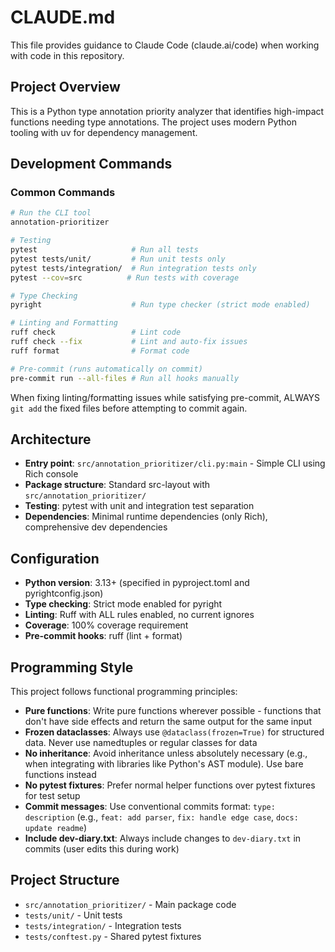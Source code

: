 # CLAUDE.md

This file provides guidance to Claude Code (claude.ai/code) when working with code in this repository.

## Project Overview

This is a Python type annotation priority analyzer that identifies high-impact functions needing type annotations. The project uses modern Python tooling with uv for dependency management.

## Development Commands

### Common Commands
```bash
# Run the CLI tool
annotation-prioritizer

# Testing
pytest                     # Run all tests
pytest tests/unit/         # Run unit tests only
pytest tests/integration/  # Run integration tests only
pytest --cov=src          # Run tests with coverage

# Type Checking
pyright                    # Run type checker (strict mode enabled)

# Linting and Formatting
ruff check                 # Lint code
ruff check --fix           # Lint and auto-fix issues
ruff format                # Format code

# Pre-commit (runs automatically on commit)
pre-commit run --all-files # Run all hooks manually
```

When fixing linting/formatting issues while satisfying pre-commit, ALWAYS `git add` the fixed files before attempting to commit again.

## Architecture

- **Entry point**: `src/annotation_prioritizer/cli.py:main` - Simple CLI using Rich console
- **Package structure**: Standard src-layout with `src/annotation_prioritizer/`
- **Testing**: pytest with unit and integration test separation
- **Dependencies**: Minimal runtime dependencies (only Rich), comprehensive dev dependencies

## Configuration

- **Python version**: 3.13+ (specified in pyproject.toml and pyrightconfig.json)
- **Type checking**: Strict mode enabled for pyright
- **Linting**: Ruff with ALL rules enabled, no current ignores
- **Coverage**: 100% coverage requirement
- **Pre-commit hooks**: ruff (lint + format)

## Programming Style

This project follows functional programming principles:

- **Pure functions**: Write pure functions wherever possible - functions that don't have side effects and return the same output for the same input
- **Frozen dataclasses**: Always use `@dataclass(frozen=True)` for structured data. Never use namedtuples or regular classes for data
- **No inheritance**: Avoid inheritance unless absolutely necessary (e.g., when integrating with libraries like Python's AST module). Use bare functions instead
- **No pytest fixtures**: Prefer normal helper functions over pytest fixtures for test setup
- **Commit messages**: Use conventional commits format: `type: description` (e.g., `feat: add parser`, `fix: handle edge case`, `docs: update readme`)
- **Include dev-diary.txt**: Always include changes to `dev-diary.txt` in commits (user edits this during work)

## Project Structure

- `src/annotation_prioritizer/` - Main package code
- `tests/unit/` - Unit tests
- `tests/integration/` - Integration tests
- `tests/conftest.py` - Shared pytest fixtures